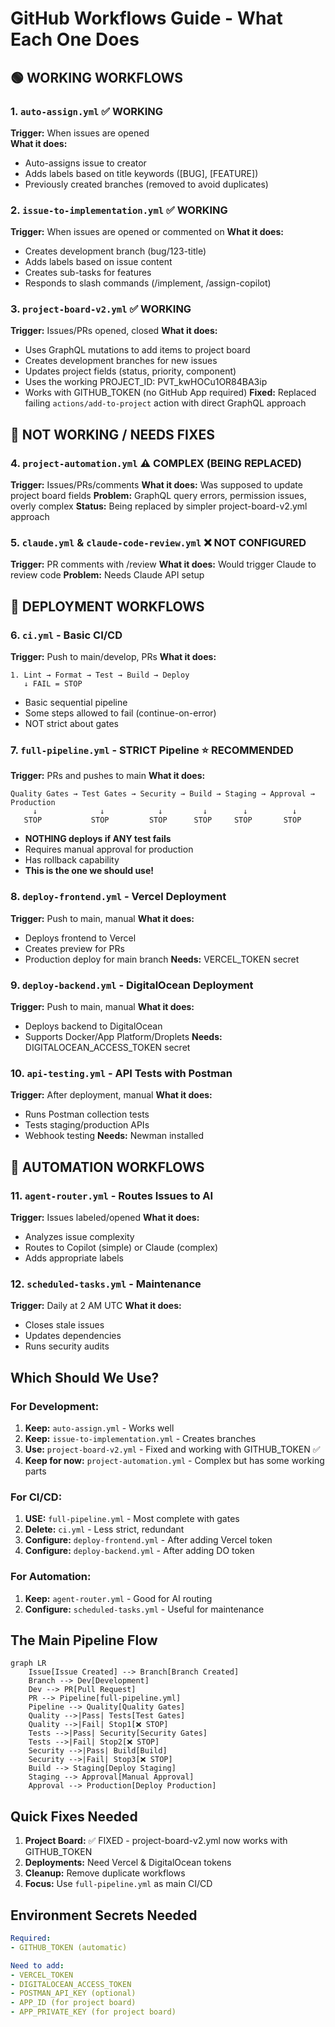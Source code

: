 # GitHub Workflows Guide - What Each One Does

## 🟢 WORKING WORKFLOWS

### 1. `auto-assign.yml` ✅ WORKING
**Trigger:** When issues are opened  
**What it does:**
- Auto-assigns issue to creator
- Adds labels based on title keywords ([BUG], [FEATURE])
- Previously created branches (removed to avoid duplicates)

### 2. `issue-to-implementation.yml` ✅ WORKING  
**Trigger:** When issues are opened or commented on
**What it does:**
- Creates development branch (bug/123-title)
- Adds labels based on issue content
- Creates sub-tasks for features
- Responds to slash commands (/implement, /assign-copilot)

### 3. `project-board-v2.yml` ✅ WORKING  
**Trigger:** Issues/PRs opened, closed
**What it does:**
- Uses GraphQL mutations to add items to project board  
- Creates development branches for new issues
- Updates project fields (status, priority, component)
- Uses the working PROJECT_ID: PVT_kwHOCu1OR84BA3ip
- Works with GITHUB_TOKEN (no GitHub App required)
**Fixed:** Replaced failing `actions/add-to-project` action with direct GraphQL approach

## 🔴 NOT WORKING / NEEDS FIXES

### 4. `project-automation.yml` ⚠️ COMPLEX (BEING REPLACED)
**Trigger:** Issues/PRs/comments
**What it does:** Was supposed to update project board fields
**Problem:** GraphQL query errors, permission issues, overly complex
**Status:** Being replaced by simpler project-board-v2.yml approach

### 5. `claude.yml` & `claude-code-review.yml` ❌ NOT CONFIGURED
**Trigger:** PR comments with /review
**What it does:** Would trigger Claude to review code
**Problem:** Needs Claude API setup

## 🚀 DEPLOYMENT WORKFLOWS

### 6. `ci.yml` - Basic CI/CD
**Trigger:** Push to main/develop, PRs
**What it does:**
```
1. Lint → Format → Test → Build → Deploy
   ↓ FAIL = STOP
```
- Basic sequential pipeline
- Some steps allowed to fail (continue-on-error)
- NOT strict about gates

### 7. `full-pipeline.yml` - STRICT Pipeline ⭐ RECOMMENDED
**Trigger:** PRs and pushes to main
**What it does:**
```
Quality Gates → Test Gates → Security → Build → Staging → Approval → Production
     ↓              ↓            ↓         ↓        ↓          ↓
   STOP           STOP         STOP      STOP     STOP       STOP
```
- **NOTHING deploys if ANY test fails**
- Requires manual approval for production
- Has rollback capability
- **This is the one we should use!**

### 8. `deploy-frontend.yml` - Vercel Deployment
**Trigger:** Push to main, manual
**What it does:**
- Deploys frontend to Vercel
- Creates preview for PRs
- Production deploy for main branch
**Needs:** VERCEL_TOKEN secret

### 9. `deploy-backend.yml` - DigitalOcean Deployment  
**Trigger:** Push to main, manual
**What it does:**
- Deploys backend to DigitalOcean
- Supports Docker/App Platform/Droplets
**Needs:** DIGITALOCEAN_ACCESS_TOKEN secret

### 10. `api-testing.yml` - API Tests with Postman
**Trigger:** After deployment, manual
**What it does:**
- Runs Postman collection tests
- Tests staging/production APIs
- Webhook testing
**Needs:** Newman installed

## 🤖 AUTOMATION WORKFLOWS

### 11. `agent-router.yml` - Routes Issues to AI
**Trigger:** Issues labeled/opened
**What it does:**
- Analyzes issue complexity
- Routes to Copilot (simple) or Claude (complex)
- Adds appropriate labels

### 12. `scheduled-tasks.yml` - Maintenance
**Trigger:** Daily at 2 AM UTC
**What it does:**
- Closes stale issues
- Updates dependencies
- Runs security audits

## Which Should We Use?

### For Development:
1. **Keep:** `auto-assign.yml` - Works well
2. **Keep:** `issue-to-implementation.yml` - Creates branches
3. **Use:** `project-board-v2.yml` - Fixed and working with GITHUB_TOKEN ✅
4. **Keep for now:** `project-automation.yml` - Complex but has some working parts

### For CI/CD:
1. **USE:** `full-pipeline.yml` - Most complete with gates
2. **Delete:** `ci.yml` - Less strict, redundant
3. **Configure:** `deploy-frontend.yml` - After adding Vercel token
4. **Configure:** `deploy-backend.yml` - After adding DO token

### For Automation:
1. **Keep:** `agent-router.yml` - Good for AI routing
2. **Configure:** `scheduled-tasks.yml` - Useful for maintenance

## The Main Pipeline Flow

```mermaid
graph LR
    Issue[Issue Created] --> Branch[Branch Created]
    Branch --> Dev[Development]
    Dev --> PR[Pull Request]
    PR --> Pipeline[full-pipeline.yml]
    Pipeline --> Quality[Quality Gates]
    Quality -->|Pass| Tests[Test Gates]
    Quality -->|Fail| Stop1[❌ STOP]
    Tests -->|Pass| Security[Security Gates]
    Tests -->|Fail| Stop2[❌ STOP]
    Security -->|Pass| Build[Build]
    Security -->|Fail| Stop3[❌ STOP]
    Build --> Staging[Deploy Staging]
    Staging --> Approval[Manual Approval]
    Approval --> Production[Deploy Production]
```

## Quick Fixes Needed

1. **Project Board:** ✅ FIXED - project-board-v2.yml now works with GITHUB_TOKEN
2. **Deployments:** Need Vercel & DigitalOcean tokens
3. **Cleanup:** Remove duplicate workflows
4. **Focus:** Use `full-pipeline.yml` as main CI/CD

## Environment Secrets Needed

```yaml
Required:
- GITHUB_TOKEN (automatic)

Need to add:
- VERCEL_TOKEN
- DIGITALOCEAN_ACCESS_TOKEN
- POSTMAN_API_KEY (optional)
- APP_ID (for project board)
- APP_PRIVATE_KEY (for project board)
```